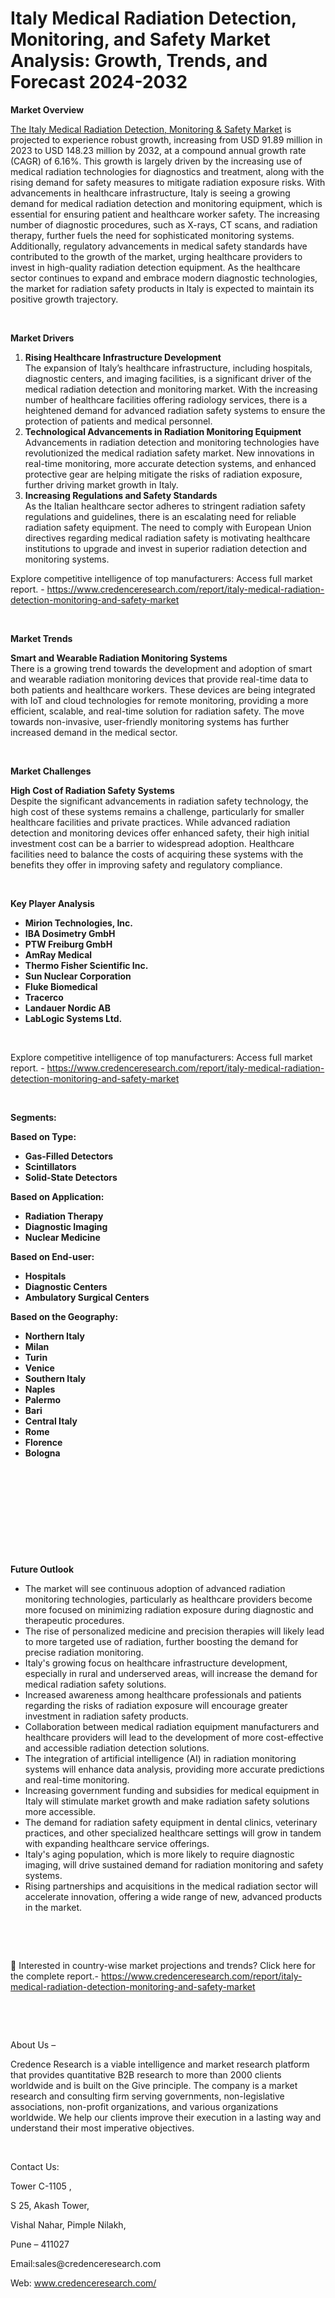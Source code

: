 # Italy Medical Radiation Detection, Monitoring, and Safety Market Analysis: Growth, Trends, and Forecast 2024-2032


<p><strong>Market Overview</strong></p>
<p><a href="https://www.credenceresearch.com/report/italy-medical-radiation-detection-monitoring-and-safety-market">The Italy Medical Radiation Detection, Monitoring &amp; Safety Market</a> is projected to experience robust growth, increasing from USD 91.89 million in 2023 to USD 148.23 million by 2032, at a compound annual growth rate (CAGR) of 6.16%. This growth is largely driven by the increasing use of medical radiation technologies for diagnostics and treatment, along with the rising demand for safety measures to mitigate radiation exposure risks. With advancements in healthcare infrastructure, Italy is seeing a growing demand for medical radiation detection and monitoring equipment, which is essential for ensuring patient and healthcare worker safety. The increasing number of diagnostic procedures, such as X-rays, CT scans, and radiation therapy, further fuels the need for sophisticated monitoring systems. Additionally, regulatory advancements in medical safety standards have contributed to the growth of the market, urging healthcare providers to invest in high-quality radiation detection equipment. As the healthcare sector continues to expand and embrace modern diagnostic technologies, the market for radiation safety products in Italy is expected to maintain its positive growth trajectory.</p>
<p><strong>&nbsp;</strong></p>
<p><strong>Market Drivers</strong></p>
<ol>
<li><strong>Rising Healthcare Infrastructure Development</strong><br /> The expansion of Italy&rsquo;s healthcare infrastructure, including hospitals, diagnostic centers, and imaging facilities, is a significant driver of the medical radiation detection and monitoring market. With the increasing number of healthcare facilities offering radiology services, there is a heightened demand for advanced radiation safety systems to ensure the protection of patients and medical personnel.</li>
<li><strong>Technological Advancements in Radiation Monitoring Equipment</strong><br /> Advancements in radiation detection and monitoring technologies have revolutionized the medical radiation safety market. New innovations in real-time monitoring, more accurate detection systems, and enhanced protective gear are helping mitigate the risks of radiation exposure, further driving market growth in Italy.</li>
<li><strong>Increasing Regulations and Safety Standards</strong><br /> As the Italian healthcare sector adheres to stringent radiation safety regulations and guidelines, there is an escalating need for reliable radiation safety equipment. The need to comply with European Union directives regarding medical radiation safety is motivating healthcare institutions to upgrade and invest in superior radiation detection and monitoring systems.</li>
</ol>
<p>Explore competitive intelligence of top manufacturers: Access full market report. - <a href="https://www.credenceresearch.com/report/italy-medical-radiation-detection-monitoring-and-safety-market">https://www.credenceresearch.com/report/italy-medical-radiation-detection-monitoring-and-safety-market</a></p>
<p><strong>&nbsp;</strong></p>
<p><strong>Market Trends</strong></p>
<p><strong>Smart and Wearable Radiation Monitoring Systems</strong><br /> There is a growing trend towards the development and adoption of smart and wearable radiation monitoring devices that provide real-time data to both patients and healthcare workers. These devices are being integrated with IoT and cloud technologies for remote monitoring, providing a more efficient, scalable, and real-time solution for radiation safety. The move towards non-invasive, user-friendly monitoring systems has further increased demand in the medical sector.</p>
<p><strong>&nbsp;</strong></p>
<p><strong>Market Challenges</strong></p>
<p><strong>High Cost of Radiation Safety Systems</strong><br /> Despite the significant advancements in radiation safety technology, the high cost of these systems remains a challenge, particularly for smaller healthcare facilities and private practices. While advanced radiation detection and monitoring devices offer enhanced safety, their high initial investment cost can be a barrier to widespread adoption. Healthcare facilities need to balance the costs of acquiring these systems with the benefits they offer in improving safety and regulatory compliance.</p>
<p><strong>&nbsp;</strong></p>
<p><strong>Key Player Analysis</strong></p>
<ul>
<li><strong>Mirion Technologies, Inc.</strong></li>
<li><strong>IBA Dosimetry GmbH</strong></li>
<li><strong>PTW Freiburg GmbH</strong></li>
<li><strong>AmRay Medical</strong></li>
<li><strong>Thermo Fisher Scientific Inc.</strong></li>
<li><strong>Sun Nuclear Corporation</strong></li>
<li><strong>Fluke Biomedical</strong></li>
<li><strong>Tracerco</strong></li>
<li><strong>Landauer Nordic AB</strong></li>
<li><strong>LabLogic Systems Ltd.</strong></li>
</ul>
<p><strong>&nbsp;</strong></p>
<p>Explore competitive intelligence of top manufacturers: Access full market report. - <a href="https://www.credenceresearch.com/report/italy-medical-radiation-detection-monitoring-and-safety-market">https://www.credenceresearch.com/report/italy-medical-radiation-detection-monitoring-and-safety-market</a></p>
<p><strong>&nbsp;</strong></p>
<p><strong>Segments:</strong></p>
<p><strong>Based on&nbsp;Type:</strong></p>
<ul>
<li><strong>Gas-Filled Detectors</strong></li>
<li><strong>Scintillators</strong></li>
<li><strong>Solid-State Detectors</strong></li>
</ul>
<p><strong>Based on&nbsp;Application:</strong></p>
<ul>
<li><strong>Radiation Therapy</strong></li>
<li><strong>Diagnostic Imaging</strong></li>
<li><strong>Nuclear Medicine</strong></li>
</ul>
<p><strong>Based on End-user:</strong></p>
<ul>
<li><strong>Hospitals</strong></li>
<li><strong>Diagnostic Centers</strong></li>
<li><strong>Ambulatory Surgical Centers</strong></li>
</ul>
<p><strong>Based on the Geography:</strong></p>
<ul>
<li><strong>Northern Italy</strong></li>
<li><strong>Milan</strong></li>
<li><strong>Turin</strong></li>
<li><strong>Venice</strong></li>
<li><strong>Southern Italy</strong></li>
<li><strong>Naples</strong></li>
<li><strong>Palermo</strong></li>
<li><strong>Bari</strong></li>
<li><strong>Central Italy</strong></li>
<li><strong>Rome</strong></li>
<li><strong>Florence</strong></li>
<li><strong>Bologna</strong></li>
</ul>
<p><strong>&nbsp;</strong></p>
<p><strong>&nbsp;</strong></p>
<p><strong>&nbsp;</strong></p>
<p><strong>&nbsp;</strong></p>
<p><strong>&nbsp;</strong></p>
<p><strong>Future Outlook </strong></p>
<ul>
<li>The market will see continuous adoption of advanced radiation monitoring technologies, particularly as healthcare providers become more focused on minimizing radiation exposure during diagnostic and therapeutic procedures.</li>
<li>The rise of personalized medicine and precision therapies will likely lead to more targeted use of radiation, further boosting the demand for precise radiation monitoring.</li>
<li>Italy's growing focus on healthcare infrastructure development, especially in rural and underserved areas, will increase the demand for medical radiation safety solutions.</li>
<li>Increased awareness among healthcare professionals and patients regarding the risks of radiation exposure will encourage greater investment in radiation safety products.</li>
<li>Collaboration between medical radiation equipment manufacturers and healthcare providers will lead to the development of more cost-effective and accessible radiation detection solutions.</li>
<li>The integration of artificial intelligence (AI) in radiation monitoring systems will enhance data analysis, providing more accurate predictions and real-time monitoring.</li>
<li>Increasing government funding and subsidies for medical equipment in Italy will stimulate market growth and make radiation safety solutions more accessible.</li>
<li>The demand for radiation safety equipment in dental clinics, veterinary practices, and other specialized healthcare settings will grow in tandem with expanding healthcare service offerings.</li>
<li>Italy's aging population, which is more likely to require diagnostic imaging, will drive sustained demand for radiation monitoring and safety systems.</li>
<li>Rising partnerships and acquisitions in the medical radiation sector will accelerate innovation, offering a wide range of new, advanced products in the market.</li>
</ul>
<p><strong>&nbsp;</strong></p>
<p><strong>&nbsp;</strong></p>
<p>📌 Interested in country-wise market projections and trends? Click here for the complete report.- <a href="https://www.credenceresearch.com/report/italy-medical-radiation-detection-monitoring-and-safety-market">https://www.credenceresearch.com/report/italy-medical-radiation-detection-monitoring-and-safety-market</a></p>
<p>&nbsp;</p>
<p>&nbsp;</p>
<p>About Us &ndash;</p>
<p>Credence Research is a viable intelligence and market research platform that provides quantitative B2B research to more than 2000 clients worldwide and is built on the Give principle. The company is a market research and consulting firm serving governments, non-legislative associations, non-profit organizations, and various organizations worldwide. We help our clients improve their execution in a lasting way and understand their most imperative objectives.</p>
<p>&nbsp;</p>
<p>Contact Us:</p>
<p>Tower C-1105 ,</p>
<p>S 25, Akash Tower,</p>
<p>Vishal Nahar, Pimple Nilakh,</p>
<p>Pune &ndash; 411027</p>
<p>Email:sales@credenceresearch.com</p>
<p>Web: <a href="http://www.credenceresearch.com/">www.credenceresearch.com/</a></p>
<p><strong>&nbsp;</strong></p>
